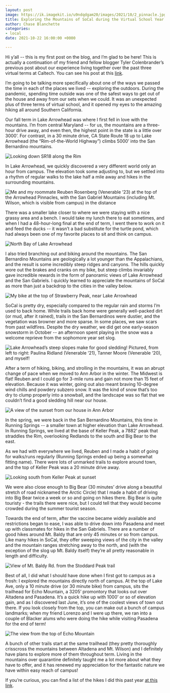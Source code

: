 ```yaml
---
layout: post
image: https://ik.imagekit.io/u9ndqdgam20/images/2021/10/2_pinnacle.jpg
title: Exploring the Mountains of SoCal during the Virtual School Year
author: Chase Blanchette
categories:
- local
date: 2021-10-22 16:00:00 +0000

---
```

Hi y’all -- this is my first post on the blog, and I’m glad to be here! This is actually a continuation of my friend and fellow blogger Tyler Colenbrander’s previous post about our experience living together over the past three virtual terms at Caltech. You can see his post at this [link](https://caltechadmissions.blog/living-in-the-virtual-school-year/).

I’m going to be talking more specifically about one of the ways we passed the time in each of the places we lived -- exploring the outdoors. During the pandemic, spending time outside was one of the safest ways to get out of the house and away from our sets when we could. It was an unexpected plus of three terms of virtual school, and it opened my eyes to the amazing hiking all around Southern California.

Our fall term in Lake Arrowhead was where I first fell in love with the mountains. I’m from central Maryland -- for us, the mountains are a three-hour drive away, and even then, the highest point in the state is a little over 3000’. For contrast, in a 30 minute drive, CA State Route 18 up to Lake Arrowhead (the “Rim-of-the-World Highway”) climbs 5000’ into the San Bernardino mountains.

![](https://ik.imagekit.io/u9ndqdgam20/images/2021/10/1_rim.jpg "Looking down SR18 along the Rim")

In Lake Arrowhead, we quickly discovered a very different world only an hour from campus. The elevation took some adjusting to, but we settled into a rhythm of regular walks to the lake half a mile away and hikes in the surrounding mountains.

![](https://ik.imagekit.io/u9ndqdgam20/images/2021/10/2_pinnacle.jpg "Me and my roommate Reuben Rosenberg (Venerable ‘23) at the top of the Arrowhead Pinnacles, with the San Gabriel Mountains (including Mt. Wilson, which is visible from campus) in the distance")

There was a smaller lake closer to where we were staying with a nice grassy area and a bench. I would take my lunch there to eat sometimes, and when I had a 48-hour-long final at the end of term, I went there to work on it and feed the ducks -- it wasn’t a bad substitute for the turtle pond, which had always been one of my favorite places to sit and think on campus.

![](https://ik.imagekit.io/u9ndqdgam20/images/2021/10/3_northbay.jpg "North Bay of Lake Arrowhead")

I also tried branching out and biking around the mountains. The San Bernardino Mountains are geologically a lot younger than the Appalachians, and the result is some incredibly steep ridges and canyons. The hills quickly wore out the brakes and cranks on my bike, but steep climbs invariably gave incredible rewards in the form of panoramic views of Lake Arrowhead and the San Gabriels. I quickly learned to appreciate the mountains of SoCal as more than just a backdrop to the cities in the valley below.

![](https://ik.imagekit.io/u9ndqdgam20/images/2021/10/4_strawberry.jpg "My bike at the top of Strawberry Peak, near Lake Arrowhead")

SoCal is pretty dry, especially compared to the regular rain and storms I’m used to back home. While trails back home were generally well-packed dirt (or mud, after it rained), trails in the San Bernardinos were dustier, and the vegetation was browner and more sparse. In some places, we saw scars from past wildfires. Despite the dry weather, we did get one early-season snowstorm in October -- an afternoon spent playing in the snow was a welcome reprieve from the sophomore year set slog.

![](https://ik.imagekit.io/u9ndqdgam20/images/2021/10/5_sledding.jpg "Lake Arrowhead’s steep slopes make for good sledding! Pictured, from left to right: Paulina Ridland (Venerable ‘21), Tanner Moore (Venerable ‘20), and myself!")

After a term of hiking, biking, and strolling in the mountains, it was an abrupt change of pace when we moved to Ann Arbor in the winter. The Midwest is flat! Reuben and I could go for 3-mile runs and gain not more than 15 feet of elevation. Because it was winter, going out also meant braving 10-degree wind chills and powdery subzero snow. It was the kind of snow that’s too dry to clump properly into a snowball, and the landscape was so flat that we couldn’t find a good sledding hill near our house.

![](https://ik.imagekit.io/u9ndqdgam20/images/2021/10/6_annarbor.jpg "A view of the sunset from our house in Ann Arbor")

In the spring, we were back in the San Bernardino Mountains, this time in Running Springs -- a smaller town at higher elevation than Lake Arrowhead. In Running Springs, we lived at the base of Keller Peak, a 7882’ peak that straddles the Rim, overlooking Redlands to the south and Big Bear to the east.

As we had with everywhere we lived, Reuben and I made a habit of going for walks/runs regularly (Running Springs ended up being a somewhat fitting name). There were lots of unmarked trails to explore around town, and the top of Keller Peak was a 20 minute drive away.

![](https://ik.imagekit.io/u9ndqdgam20/images/2021/10/7_keller.jpg "Looking south from Keller Peak at sunset")

We were also close enough to Big Bear (30 minutes’ drive along a beautiful stretch of road nicknamed the Arctic Circle) that I made a habit of driving into Big Bear twice a week or so and going on hikes there. Big Bear is quite touristy - the trails there were nice, but I could tell that they would become crowded during the summer tourist season.

Towards the end of term, after the vaccine became widely available and restrictions began to ease, I was able to drive down into Pasadena and meet up with classmates for hikes in the San Gabriels. There are a number of good hikes around Mt. Baldy that are only 45 minutes or so from campus. Like many hikes in SoCal, they offer sweeping views of the city in the valley and the mountain ranges stretching away to the north, and (with the exception of the slog up Mt. Baldy itself) they’re all pretty reasonable in length and difficulty.

![](https://ik.imagekit.io/u9ndqdgam20/images/2021/10/9_baldy.jpg "View of Mt. Baldy Rd. from the Stoddard Peak trail")

Best of all, I did what I should have done when I first got to campus as a frosh: I explored the mountains directly north of campus. At the top of Lake Ave, only a 10 minute drive (or 30 minute bike) from campus, sits the trailhead for Echo Mountain, a 3205’ promontory that looks out over Altadena and Pasadena. It’s a quick hike up with 1000’ or so of elevation gain, and as I discovered last June, it’s one of the coolest views of town out there. If you look closely from the top, you can make out a bunch of campus landmarks; when my friend Lorenzo and I were up there, we ran into a couple of Blacker alums who were doing the hike while visiting Pasadena for the end of term!

![](https://ik.imagekit.io/u9ndqdgam20/images/2021/10/10_echo.jpg "The view from the top of Echo Mountain")

A bunch of other trails start at the same trailhead (they pretty thoroughly crisscross the mountains between Altadena and Mt. Wilson) and I definitely have plans to explore more of them throughout term. Living in the mountains over quarantine definitely taught me a lot more about what they have to offer, and it has renewed my appreciation for the fantastic nature we have within easy reach of campus!

If you’re curious, you can find a list of the hikes I did this past year [at this link](https://docs.google.com/document/d/1jECyWkSV9kjEdh9jbIo-HxQKfamMQhkYSz-x5C3kWu8/edit?usp=sharing).